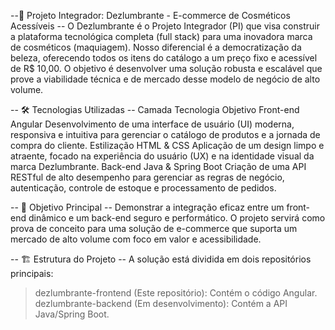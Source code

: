 --💄 Projeto Integrador: Dezlumbrante - E-commerce de Cosméticos Acessíveis --
O Dezlumbrante é o Projeto Integrador (PI) que visa construir a plataforma tecnológica completa (full stack) para uma inovadora marca de cosméticos (maquiagem). Nosso diferencial é a democratização da beleza, oferecendo todos os itens do catálogo a um preço fixo e acessível de R$ 10,00. O objetivo é desenvolver uma solução robusta e escalável que prove a viabilidade técnica e de mercado desse modelo de negócio de alto volume.

-- 🛠️ Tecnologias Utilizadas -- 
Camada	Tecnologia	Objetivo
Front-end	Angular	Desenvolvimento de uma interface de usuário (UI) moderna, responsiva e intuitiva para gerenciar o catálogo de produtos e a jornada de compra do cliente.
Estilização	HTML & CSS	Aplicação de um design limpo e atraente, focado na experiência do usuário (UX) e na identidade visual da marca Dezlumbrante.
Back-end	Java & Spring Boot	Criação de uma API RESTful de alto desempenho para gerenciar as regras de negócio, autenticação, controle de estoque e processamento de pedidos.

-- 🎯 Objetivo Principal --
Demonstrar a integração eficaz entre um front-end dinâmico e um back-end seguro e performático. O projeto servirá como prova de conceito para uma solução de e-commerce que suporta um mercado de alto volume com foco em valor e acessibilidade.

-- 🏗️ Estrutura do Projeto -- 
A solução está dividida em dois repositórios principais:

> dezlumbrante-frontend (Este repositório): Contém o código Angular.
> dezlumbrante-backend (Em desenvolvimento): Contém a API Java/Spring Boot.
